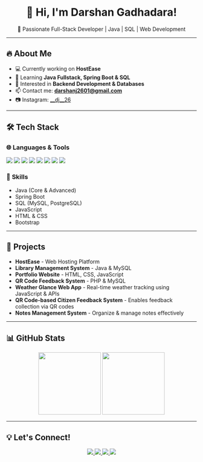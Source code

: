 <h1 align="center">👋 Hi, I'm Darshan Gadhadara!</h1>

<p align="center">
  🚀 Passionate Full-Stack Developer | Java | SQL | Web Development
</p>

---

## 🔥 About Me
- 💻 Currently working on **HostEase**
- 🌱 Learning **Java Fullstack, Spring Boot & SQL**
- 🎯 Interested in **Backend Development & Databases**
- 📫 Contact me: **darshanj2601@gmail.com**
- 📷 Instagram: [__dj__26](https://www.instagram.com/__dj__26/)

---

## 🛠️ Tech Stack
### 🌐 **Languages & Tools**
<p align="left">
  <img src="https://img.shields.io/badge/Java-ED8B00?style=for-the-badge&logo=java&logoColor=white">
  <img src="https://img.shields.io/badge/Spring%20Boot-6DB33F?style=for-the-badge&logo=spring-boot&logoColor=white">
  <img src="https://img.shields.io/badge/MySQL-4479A1?style=for-the-badge&logo=mysql&logoColor=white">
  <img src="https://img.shields.io/badge/JavaScript-F7DF1E?style=for-the-badge&logo=javascript&logoColor=black">
  <img src="https://img.shields.io/badge/HTML5-E34F26?style=for-the-badge&logo=html5&logoColor=white">
  <img src="https://img.shields.io/badge/CSS3-1572B6?style=for-the-badge&logo=css3&logoColor=white">
  <img src="https://img.shields.io/badge/Bootstrap-563D7C?style=for-the-badge&logo=bootstrap&logoColor=white">
  <img src="https://img.shields.io/badge/Figma-000000?style=for-the-badge&logo=figma&logoColor=white">
</p>

### 🔹 **Skills**
- Java (Core & Advanced)
- Spring Boot
- SQL (MySQL, PostgreSQL)
- JavaScript
- HTML & CSS
- Bootstrap

---

## 📂 Projects  
- **HostEase** - Web Hosting Platform
- **Library Management System** - Java & MySQL
- **Portfolio Website** - HTML, CSS, JavaScript
- **QR Code Feedback System** - PHP & MySQL
- **Weather Glance Web App** - Real-time weather tracking using JavaScript & APIs
- **QR Code-based Citizen Feedback System** - Enables feedback collection via QR codes
- **Notes Management System** - Organize & manage notes effectively

---

## 📊 GitHub Stats
<p align="center">
  <img src="https://github-readme-stats.vercel.app/api?username=darshanj26&show_icons=true&theme=dark" height="165">
  <img src="https://github-readme-stats.vercel.app/api/top-langs/?username=darshanj26&layout=compact&theme=dark" height="165">
</p>

---

## 💡 Let's Connect!
<p align="center">
  <a href="mailto:darshanj2601@gmail.com">
    <img src="https://img.shields.io/badge/Email-darshanj2601@gmail.com-red?style=for-the-badge&logo=gmail&logoColor=white">
  </a>
  <a href="https://github.com/darshanj26">
    <img src="https://img.shields.io/badge/GitHub-darshanj26-181717?style=for-the-badge&logo=github&logoColor=white">
  </a>
  <a href="https://www.linkedin.com/in/darshan-gadhadara-9414b0258/">
    <img src="https://img.shields.io/badge/LinkedIn-Darshan_Gadhadara-0077B5?style=for-the-badge&logo=linkedin&logoColor=white">
  </a>
  <a href="https://www.instagram.com/__dj__26/">
    <img src="https://img.shields.io/badge/Instagram-__dj__26-E4405F?style=for-the-badge&logo=instagram&logoColor=white">
  </a>
</p>
